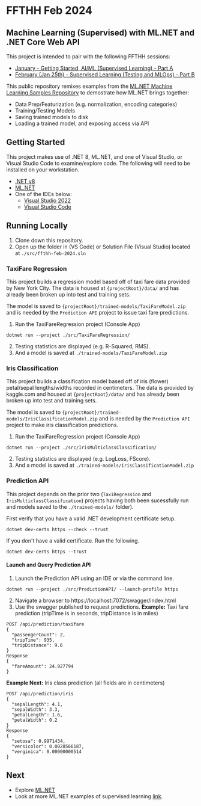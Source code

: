 # FFTHH Feb 2024
## Machine Learning (Supervised) with ML.NET and .NET Core Web API
This project is intended to pair with the following FFTHH sessions:
* [January - Getting Started, AI/ML (Supervised Learning) - Part A](https://axianinc.atlassian.net/wiki/spaces/AXLND/pages/2845114386/January+-+Getting+Started+AI+ML+Supervised+Learning+-+Part+A)
* [February (Jan 25th) - Supervised Learning (Testing and MLOps) - Part B](https://axianinc.atlassian.net/wiki/spaces/AXLND/pages/2879848449/February+Jan+25th+-+Supervised+Learning+-+Part+B)

This public repository remixes examples from the [ML.NET Machine Learning Samples Repository](https://github.com/dotnet/machinelearning-samples/tree/main) to demostrate how ML.NET brings together:
* Data Prep/Featurization (e.g. normalization, encoding categories)
* Training/Testing Models
* Saving trained models to disk
* Loading a trained model, and exposing access via API

## Getting Started
This project makes use of .NET 8, ML.NET, and one of Visual Studio, or Visual Studio Code to examine/explore code. The following will need to be installed on your workstation.

- [.NET v8](https://dotnet.microsoft.com/en-us/download/dotnet/8.0)
- [ML.NET](https://github.com/dotnet/docs/blob/main/docs/machine-learning/how-to-guides/install-ml-net-cli.md)
- One of the IDEs below:
    - [Visual Studio 2022](https://visualstudio.microsoft.com/vs/community/)
    - [Visual Studio Code](https://code.visualstudio.com/download)

## Running Locally
1. Clone down this repository.
1. Open up the folder in (VS Code) or Solution File (Visual Studio) located at `./src/ffthh-feb-2024.sln`

### TaxiFare Regression
This project builds a regression model based off of taxi fare data provided by New York City. The data is housed at `{projectRoot}/data/` and has already been broken up into test and training sets.

The model is saved to `{projectRoot}/trained-models/TaxiFareModel.zip` and is needed by the `Prediction API` project to issue taxi fare predictions.

1. Run the TaxiFareRegression project (Console App) 
```
dotnet run --project ./src/TaxiFareRegression/
```
2. Testing statistics are displayed (e.g. R-Squared, RMS).
3. And a model is saved at `./trained-models/TaxiFareModel.zip`

### Iris Classification
This project builds a classification model based off of iris (flower) petal/sepal lengths/widths recorded in centimeters. The data is provided by kaggle.com and housed at `{projectRoot}/data/` and has already been broken up into test and training sets.

The model is saved to `{projectRoot}/trained-models/IrisClassificationModel.zip` and is needed by the `Prediction API` project to make iris classification predictions.

1. Run the TaxiFareRegression project (Console App) 
```
dotnet run --project ./src/IrisMulticlassClassification/
```
2. Testing statistics are displayed (e.g. LogLoss, FScore).
3. And a model is saved at `./trained-models/IrisClassificationModel.zip`

### Prediction API
This project depends on the prior two (`TaxiRegression` and `IrisMulticlassClassification`) projects having both been sucessfully run and models saved to the `./trained-models/` folder).

First verify that you have a valid .NET development certificate setup.
```
dotnet dev-certs https --check --trust
```

If you don't have a valid certificate. Run the following.
```
dotnet dev-certs https --trust
```

#### Launch and Query Prediction API
1. Launch the Prediction API using an IDE or via the command line.

```
dotnet run --project ./src/PredictionAPI/ --launch-profile https
```
2. Navigate a browser to https://localhost:7072/swagger/index.html
3. Use the swagger published to request predictions.
__Example:__ Taxi fare prediction (tripTime is in seconds, tripDistance is in miles)
```
POST /api/prediction/taxifare
{
  "passengerCount": 2,
  "tripTime": 935,
  "tripDistance": 9.6
}
Response
{
  "fareAmount": 24.927794
}
```
__Example Next:__ Iris class prediction (all fields are in centimeters)
```
POST /api/prediction/iris
{
  "sepalLength": 4.1,
  "sepalWidth": 3.3,
  "petalLength": 1.6,
  "petalWidth": 0.2
}
Response
{
  "setosa": 0.9971434,
  "versicolor": 0.0028566187,
  "verginica": 0.00000000514
}
```

## Next
- Explore [ML.NET](https://dotnet.microsoft.com/en-us/learn/ml-dotnet/get-started-tutorial/intro)
- Look at more ML.NET examples of supervised learning [link](https://github.com/dotnet/machinelearning-samples/tree/main).